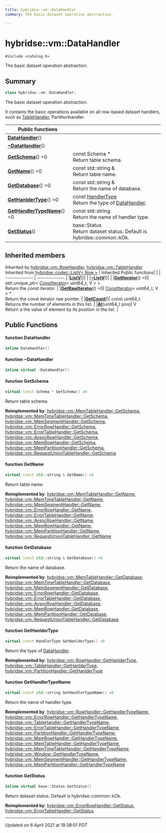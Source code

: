 ```yaml
---
title: hybridse::vm::DataHandler
summary: The basic dataset operation abstraction. 

---
```

# hybridse::vm::DataHandler



`#include <catalog.h>`

The basic dataset operation abstraction. 
## Summary

```cpp
class hybridse::vm::DataHandler;
```
The basic dataset operation abstraction. 

It contains the basic operations available on all row-based dataset handlers, such as [TableHandler](/hybridse/usage/api/c++/Classes/classhybridse_1_1vm_1_1_table_handler.md), Partitionhandler. 


|  Public functions|            |
| -------------- | -------------- |
|**[DataHandler](/hybridse/usage/api/c++/Classes/classhybridse_1_1vm_1_1_data_handler.md#function-datahandler)**()|  |
|**[~DataHandler](/hybridse/usage/api/c++/Classes/classhybridse_1_1vm_1_1_data_handler.md#function-~datahandler)**()|  |
|**[GetSchema](/hybridse/usage/api/c++/Classes/classhybridse_1_1vm_1_1_data_handler.md#function-getschema)**() =0| const Schema * <br>Return table schema.  |
|**[GetName](/hybridse/usage/api/c++/Classes/classhybridse_1_1vm_1_1_data_handler.md#function-getname)**() =0| const std::string & <br>Return table name.  |
|**[GetDatabase](/hybridse/usage/api/c++/Classes/classhybridse_1_1vm_1_1_data_handler.md#function-getdatabase)**() =0| const std::string & <br>Return the name of database.  |
|**[GetHanlderType](/hybridse/usage/api/c++/Classes/classhybridse_1_1vm_1_1_data_handler.md#function-gethanldertype)**() =0| const [HandlerType](/hybridse/usage/api/c++/Namespaces/namespacehybridse_1_1vm.md#enum-handlertype) <br>Return the type of [DataHandler](/hybridse/usage/api/c++/Classes/classhybridse_1_1vm_1_1_data_handler.md).  |
|**[GetHandlerTypeName](/hybridse/usage/api/c++/Classes/classhybridse_1_1vm_1_1_data_handler.md#function-gethandlertypename)**() =0| const std::string <br>Return the name of handler type.  |
|**[GetStatus](/hybridse/usage/api/c++/Classes/classhybridse_1_1vm_1_1_data_handler.md#function-getstatus)**()| base::Status <br>Return dataset status. Default is hybridse::common::kOk.  |

## Inherited members
Inherited by [hybridse::vm::RowHandler](/hybridse/usage/api/c++/Classes/classhybridse_1_1vm_1_1_row_handler.md), [hybridse::vm::TableHandler](/hybridse/usage/api/c++/Classes/classhybridse_1_1vm_1_1_table_handler.md)
Inherited from [hybridse::codec::ListV< Row >](/hybridse/usage/api/c++/Classes/classhybridse_1_1codec_1_1_list_v.md)
|  Inherited Public functions|            |
| -------------- | -------------- |
|**[ListV](/hybridse/usage/api/c++/Classes/classhybridse_1_1codec_1_1_list_v.md#function-listv)**()|  |
|**[~ListV](/hybridse/usage/api/c++/Classes/classhybridse_1_1codec_1_1_list_v.md#function-~listv)**()|  |
|**[GetIterator](/hybridse/usage/api/c++/Classes/classhybridse_1_1codec_1_1_list_v.md#function-getiterator)**() =0| std::unique_ptr< [ConstIterator](/hybridse/usage/api/c++/Classes/classhybridse_1_1base_1_1_const_iterator.md)< uint64_t, V > > <br>Return the const iterator.  |
|**[GetRawIterator](/hybridse/usage/api/c++/Classes/classhybridse_1_1codec_1_1_list_v.md#function-getrawiterator)**() =0| [ConstIterator](/hybridse/usage/api/c++/Classes/classhybridse_1_1base_1_1_const_iterator.md)< uint64_t, V > * <br>Return the const iterator raw pointer.  |
|**[GetCount](/hybridse/usage/api/c++/Classes/classhybridse_1_1codec_1_1_list_v.md#function-getcount)**()| const uint64_t <br>Returns the number of elements in this list.  |
|**[At](/hybridse/usage/api/c++/Classes/classhybridse_1_1codec_1_1_list_v.md#function-at)**(uint64_t pos)| V <br>Return a the value of element by its position in the list.  |


## Public Functions

#### function DataHandler

```cpp
inline DataHandler()
```


#### function ~DataHandler

```cpp
inline virtual ~DataHandler()
```


#### function GetSchema

```cpp
virtual const Schema * GetSchema() =0
```

Return table schema. 

**Reimplemented by**: [hybridse::vm::MemTableHandler::GetSchema](/hybridse/usage/api/c++/Classes/classhybridse_1_1vm_1_1_mem_table_handler.md#function-getschema), [hybridse::vm::MemTimeTableHandler::GetSchema](/hybridse/usage/api/c++/Classes/classhybridse_1_1vm_1_1_mem_time_table_handler.md#function-getschema), [hybridse::vm::MemSegmentHandler::GetSchema](/hybridse/usage/api/c++/Classes/classhybridse_1_1vm_1_1_mem_segment_handler.md#function-getschema), [hybridse::vm::ErrorRowHandler::GetSchema](/hybridse/usage/api/c++/Classes/classhybridse_1_1vm_1_1_error_row_handler.md#function-getschema), [hybridse::vm::ErrorTableHandler::GetSchema](/hybridse/usage/api/c++/Classes/classhybridse_1_1vm_1_1_error_table_handler.md#function-getschema), [hybridse::vm::AysncRowHandler::GetSchema](/hybridse/usage/api/c++/Classes/classhybridse_1_1vm_1_1_aysnc_row_handler.md#function-getschema), [hybridse::vm::MemRowHandler::GetSchema](/hybridse/usage/api/c++/Classes/classhybridse_1_1vm_1_1_mem_row_handler.md#function-getschema), [hybridse::vm::MemPartitionHandler::GetSchema](/hybridse/usage/api/c++/Classes/classhybridse_1_1vm_1_1_mem_partition_handler.md#function-getschema), [hybridse::vm::RequestUnionTableHandler::GetSchema](/hybridse/usage/api/c++/Classes/classhybridse_1_1vm_1_1_request_union_table_handler.md#function-getschema)


#### function GetName

```cpp
virtual const std::string & GetName() =0
```

Return table name. 

**Reimplemented by**: [hybridse::vm::MemTableHandler::GetName](/hybridse/usage/api/c++/Classes/classhybridse_1_1vm_1_1_mem_table_handler.md#function-getname), [hybridse::vm::MemTimeTableHandler::GetName](/hybridse/usage/api/c++/Classes/classhybridse_1_1vm_1_1_mem_time_table_handler.md#function-getname), [hybridse::vm::MemSegmentHandler::GetName](/hybridse/usage/api/c++/Classes/classhybridse_1_1vm_1_1_mem_segment_handler.md#function-getname), [hybridse::vm::ErrorRowHandler::GetName](/hybridse/usage/api/c++/Classes/classhybridse_1_1vm_1_1_error_row_handler.md#function-getname), [hybridse::vm::ErrorTableHandler::GetName](/hybridse/usage/api/c++/Classes/classhybridse_1_1vm_1_1_error_table_handler.md#function-getname), [hybridse::vm::AysncRowHandler::GetName](/hybridse/usage/api/c++/Classes/classhybridse_1_1vm_1_1_aysnc_row_handler.md#function-getname), [hybridse::vm::MemRowHandler::GetName](/hybridse/usage/api/c++/Classes/classhybridse_1_1vm_1_1_mem_row_handler.md#function-getname), [hybridse::vm::MemPartitionHandler::GetName](/hybridse/usage/api/c++/Classes/classhybridse_1_1vm_1_1_mem_partition_handler.md#function-getname), [hybridse::vm::RequestUnionTableHandler::GetName](/hybridse/usage/api/c++/Classes/classhybridse_1_1vm_1_1_request_union_table_handler.md#function-getname)


#### function GetDatabase

```cpp
virtual const std::string & GetDatabase() =0
```

Return the name of database. 

**Reimplemented by**: [hybridse::vm::MemTableHandler::GetDatabase](/hybridse/usage/api/c++/Classes/classhybridse_1_1vm_1_1_mem_table_handler.md#function-getdatabase), [hybridse::vm::MemTimeTableHandler::GetDatabase](/hybridse/usage/api/c++/Classes/classhybridse_1_1vm_1_1_mem_time_table_handler.md#function-getdatabase), [hybridse::vm::MemSegmentHandler::GetDatabase](/hybridse/usage/api/c++/Classes/classhybridse_1_1vm_1_1_mem_segment_handler.md#function-getdatabase), [hybridse::vm::ErrorRowHandler::GetDatabase](/hybridse/usage/api/c++/Classes/classhybridse_1_1vm_1_1_error_row_handler.md#function-getdatabase), [hybridse::vm::ErrorTableHandler::GetDatabase](/hybridse/usage/api/c++/Classes/classhybridse_1_1vm_1_1_error_table_handler.md#function-getdatabase), [hybridse::vm::AysncRowHandler::GetDatabase](/hybridse/usage/api/c++/Classes/classhybridse_1_1vm_1_1_aysnc_row_handler.md#function-getdatabase), [hybridse::vm::MemRowHandler::GetDatabase](/hybridse/usage/api/c++/Classes/classhybridse_1_1vm_1_1_mem_row_handler.md#function-getdatabase), [hybridse::vm::MemPartitionHandler::GetDatabase](/hybridse/usage/api/c++/Classes/classhybridse_1_1vm_1_1_mem_partition_handler.md#function-getdatabase), [hybridse::vm::RequestUnionTableHandler::GetDatabase](/hybridse/usage/api/c++/Classes/classhybridse_1_1vm_1_1_request_union_table_handler.md#function-getdatabase)


#### function GetHanlderType

```cpp
virtual const HandlerType GetHanlderType() =0
```

Return the type of [DataHandler](/hybridse/usage/api/c++/Classes/classhybridse_1_1vm_1_1_data_handler.md). 

**Reimplemented by**: [hybridse::vm::RowHandler::GetHanlderType](/hybridse/usage/api/c++/Classes/classhybridse_1_1vm_1_1_row_handler.md#function-gethanldertype), [hybridse::vm::TableHandler::GetHanlderType](/hybridse/usage/api/c++/Classes/classhybridse_1_1vm_1_1_table_handler.md#function-gethanldertype), [hybridse::vm::PartitionHandler::GetHanlderType](/hybridse/usage/api/c++/Classes/classhybridse_1_1vm_1_1_partition_handler.md#function-gethanldertype)


#### function GetHandlerTypeName

```cpp
virtual const std::string GetHandlerTypeName() =0
```

Return the name of handler type. 

**Reimplemented by**: [hybridse::vm::RowHandler::GetHandlerTypeName](/hybridse/usage/api/c++/Classes/classhybridse_1_1vm_1_1_row_handler.md#function-gethandlertypename), [hybridse::vm::ErrorRowHandler::GetHandlerTypeName](/hybridse/usage/api/c++/Classes/classhybridse_1_1vm_1_1_error_row_handler.md#function-gethandlertypename), [hybridse::vm::TableHandler::GetHandlerTypeName](/hybridse/usage/api/c++/Classes/classhybridse_1_1vm_1_1_table_handler.md#function-gethandlertypename), [hybridse::vm::ErrorTableHandler::GetHandlerTypeName](/hybridse/usage/api/c++/Classes/classhybridse_1_1vm_1_1_error_table_handler.md#function-gethandlertypename), [hybridse::vm::PartitionHandler::GetHandlerTypeName](/hybridse/usage/api/c++/Classes/classhybridse_1_1vm_1_1_partition_handler.md#function-gethandlertypename), [hybridse::vm::MemRowHandler::GetHandlerTypeName](/hybridse/usage/api/c++/Classes/classhybridse_1_1vm_1_1_mem_row_handler.md#function-gethandlertypename), [hybridse::vm::MemTableHandler::GetHandlerTypeName](/hybridse/usage/api/c++/Classes/classhybridse_1_1vm_1_1_mem_table_handler.md#function-gethandlertypename), [hybridse::vm::MemTimeTableHandler::GetHandlerTypeName](/hybridse/usage/api/c++/Classes/classhybridse_1_1vm_1_1_mem_time_table_handler.md#function-gethandlertypename), [hybridse::vm::Window::GetHandlerTypeName](/hybridse/usage/api/c++/Classes/classhybridse_1_1vm_1_1_window.md#function-gethandlertypename), [hybridse::vm::MemSegmentHandler::GetHandlerTypeName](/hybridse/usage/api/c++/Classes/classhybridse_1_1vm_1_1_mem_segment_handler.md#function-gethandlertypename), [hybridse::vm::MemPartitionHandler::GetHandlerTypeName](/hybridse/usage/api/c++/Classes/classhybridse_1_1vm_1_1_mem_partition_handler.md#function-gethandlertypename)


#### function GetStatus

```cpp
inline virtual base::Status GetStatus()
```

Return dataset status. Default is hybridse::common::kOk. 

**Reimplemented by**: [hybridse::vm::ErrorRowHandler::GetStatus](/hybridse/usage/api/c++/Classes/classhybridse_1_1vm_1_1_error_row_handler.md#function-getstatus), [hybridse::vm::ErrorTableHandler::GetStatus](/hybridse/usage/api/c++/Classes/classhybridse_1_1vm_1_1_error_table_handler.md#function-getstatus)


-------------------------------

Updated on  6 April 2021 at 19:38:01 PDT